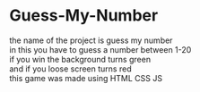 # Guess-My-Number

the name of the project is guess my number<br>
in this you have to guess a number between 1-20<br>
if you win the background turns green<br>
and if you loose screen turns red<br>
this game was made using HTML CSS JS
